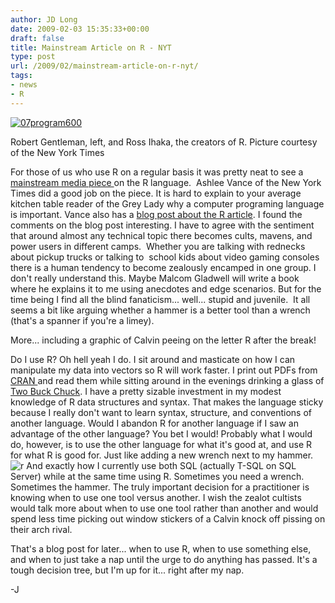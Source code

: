 ```yaml
---
author: JD Long
date: 2009-02-03 15:35:33+00:00
draft: false
title: Mainstream Article on R - NYT
type: post
url: /2009/02/mainstream-article-on-r-nyt/
tags:
- news
- R
---
```


[![07program600](https://www.cerebralmastication.com/wp-content/uploads/2009/02/07program600-300x150.jpg)
](http://www.nytimes.com/2009/01/07/technology/business-computing/07program.html?_r=2&pagewanted=1)

Robert Gentleman, left, and Ross Ihaka, the creators of R. Picture courtesy of the New York Times

For those of us who use R on a regular basis it was pretty neat to see a [mainstream media piece ](http://www.nytimes.com/2009/01/07/technology/business-computing/07program.html?_r=2&pagewanted=1)on the R language.  Ashlee Vance of the New York Times did a good job on the piece. It is hard to explain to your average kitchen table reader of the Grey Lady why a computer programing language is important. Vance also has a [blog post about the R article](http://bits.blogs.nytimes.com/2009/01/08/r-you-ready-for-r/). I found the comments on the blog post interesting. I have to agree with the sentiment that around almost any technical topic there becomes cults, mavens, and power users in different camps.  Whether you are talking with rednecks about pickup trucks or talking to  school kids about video gaming consoles there is a human tendency to become zealously encamped in one group. I don't really understand this. Maybe Malcom Gladwell will write a book where he explains it to me using anecdotes and edge scenarios. But for the time being I find all the blind fanaticism... well... stupid and juvenile.  It all seems a bit like arguing whether a hammer is a better tool than a wrench (that's a spanner if you're a limey).

More... including a graphic of Calvin peeing on the letter R after the break!

<!-- more -->

Do I use R? Oh hell yeah I do. I sit around and masticate on how I can manipulate my data into vectors so R will work faster. I print out PDFs from [CRAN ](http://cran.r-project.org/)and read them while sitting around in the evenings drinking a glass of [Two Buck Chuck](http://en.wikipedia.org/wiki/Charles_Shaw_wine). I have a pretty sizable investment in my modest knowledge of R data structures and syntax. That makes the language sticky because I really don't want to learn syntax, structure, and conventions of another language. Would I abandon R for another language if I saw an advantage of the other language? You bet I would! Probably what I would do, however, is to use the other language for what it's good at, and use R for what R is good for. Just like adding a new wrench next to my hammer. ![r](https://www.cerebralmastication.com/wp-content/uploads/2009/02/r-150x150.jpg)
And exactly how I currently use both SQL (actually T-SQL on SQL Server) while at the same time using R. Sometimes you need a wrench.  Sometimes the hammer. The truly important decision for a practitioner is knowing when to use one tool versus another. I wish the zealot cultists would talk more about when to use one tool rather than another and would spend less time picking out window stickers of a Calvin knock off pissing on their arch rival.

That's a blog post for later... when to use R, when to use something else, and when to just take a nap until the urge to do anything has passed. It's a tough decision tree, but I'm up for it... right after my nap.

-J
